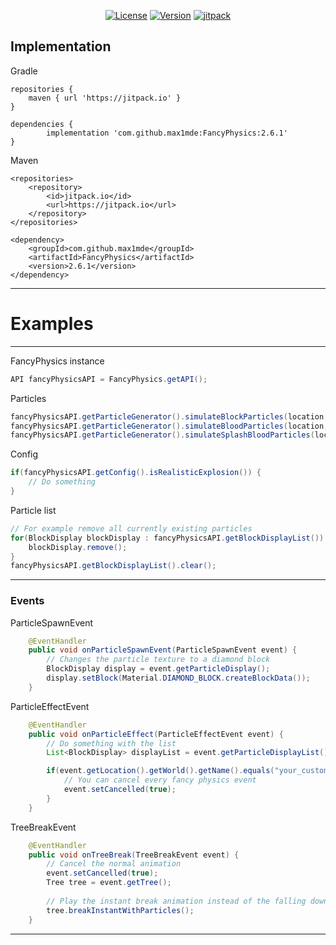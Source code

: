 <p align="center">
  <a href="https://github.com/MaximFiedler/FancyPhysics/blob/master/LICENSE"><img src="https://img.shields.io/github/license/MaximFiedler/FancyPhysics.svg" alt="License"></a>  
<a href="https://github.com/MaximFiedler/FancyPhysics/releases"><img src="https://img.shields.io/github/v/tag/MaximFiedler/FancyPhysics.svg" alt="Version"></a>  
<a href="https://jitpack.io/#MaximFiedler/FancyPhysics"><img src="https://jitpack.io/v/MaximFiedler/FancyPhysics.svg" alt="jitpack"></a>  
</p>


Implementation
------------

Gradle

	repositories {
		maven { url 'https://jitpack.io' }
	}

	dependencies {
	        implementation 'com.github.max1mde:FancyPhysics:2.6.1'
	}
Maven

	<repositories>
		<repository>
		    <id>jitpack.io</id>
		    <url>https://jitpack.io</url>
		</repository>
	</repositories>

 	<dependency>
	    <groupId>com.github.max1mde</groupId>
	    <artifactId>FancyPhysics</artifactId>
	    <version>2.6.1</version>
	</dependency>

-----

# Examples
--------------------------------------------------------------------
FancyPhysics instance
```java
API fancyPhysicsAPI = FancyPhysics.getAPI();
```
Particles
```java
fancyPhysicsAPI.getParticleGenerator().simulateBlockParticles(location, material);
fancyPhysicsAPI.getParticleGenerator().simulateBloodParticles(location, material);
fancyPhysicsAPI.getParticleGenerator().simulateSplashBloodParticles(location, material);
```
Config
```java
if(fancyPhysicsAPI.getConfig().isRealisticExplosion()) {
	// Do something
}
```
Particle list
```java
// For example remove all currently existing particles
for(BlockDisplay blockDisplay : fancyPhysicsAPI.getBlockDisplayList()) {
	blockDisplay.remove();
}
fancyPhysicsAPI.getBlockDisplayList().clear();
```
--------------------------------------------------------------------
### Events
ParticleSpawnEvent
```java
    @EventHandler
    public void onParticleSpawnEvent(ParticleSpawnEvent event) {
        // Changes the particle texture to a diamond block
        BlockDisplay display = event.getParticleDisplay();
        display.setBlock(Material.DIAMOND_BLOCK.createBlockData());
    }
```
ParticleEffectEvent
```java
    @EventHandler
    public void onParticleEffect(ParticleEffectEvent event) {
        // Do something with the list
        List<BlockDisplay> displayList = event.getParticleDisplayList();

        if(event.getLocation().getWorld().getName().equals("your_custom_world")) {
            // You can cancel every fancy physics event
            event.setCancelled(true);
        }
    }
```
TreeBreakEvent
```java
    @EventHandler
    public void onTreeBreak(TreeBreakEvent event) {
        // Cancel the normal animation
        event.setCancelled(true);
        Tree tree = event.getTree();
        
        // Play the instant break animation instead of the falling down animation
        tree.breakInstantWithParticles();
    }
```
--------------------------------------------------------------------
